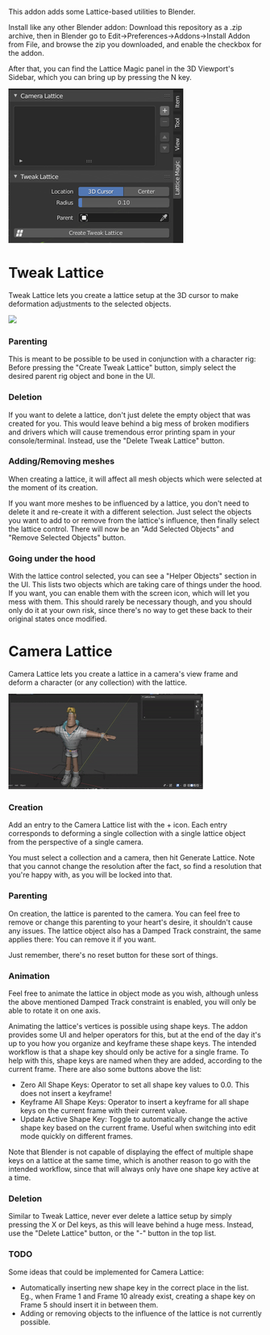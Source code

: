 This addon adds some Lattice-based utilities to Blender. 

Install like any other Blender addon: Download this repository as a .zip archive, then in Blender go to Edit->Preferences->Addons->Install Addon from File, and browse the zip you downloaded, and enable the checkbox for the addon.

After that, you can find the Lattice Magic panel in the 3D Viewport's Sidebar, which you can bring up by pressing the N key.  

![](docs/lattice_magic.png)

# Tweak Lattice
Tweak Lattice lets you create a lattice setup at the 3D cursor to make deformation adjustments to the selected objects.  

![](docs/tweak_lattice.gif)

### Parenting
This is meant to be possible to be used in conjunction with a character rig: Before pressing the "Create Tweak Lattice" button, simply select the desired parent rig object and bone in the UI.

### Deletion
If you want to delete a lattice, don't just delete the empty object that was created for you. This would leave behind a big mess of broken modifiers and drivers which will cause tremendous error printing spam in your console/terminal. Instead, use the "Delete Tweak Lattice" button.

### Adding/Removing meshes
When creating a lattice, it will affect all mesh objects which were selected at the moment of its creation.  

If you want more meshes to be influenced by a lattice, you don't need to delete it and re-create it with a different selection. Just select the objects you want to add to or remove from the lattice's influence, then finally select the lattice control. There will now be an "Add Selected Objects" and "Remove Selected Objects" button.  

### Going under the hood
With the lattice control selected, you can see a "Helper Objects" section in the UI. This lists two objects which are taking care of things under the hood. If you want, you can enable them with the screen icon, which will let you mess with them. This should rarely be necessary though, and you should only do it at your own risk, since there's no way to get these back to their original states once modified.


# Camera Lattice
Camera Lattice lets you create a lattice in a camera's view frame and deform a character (or any collection) with the lattice.

![](docs/camera_lattice.gif)

### Creation
Add an entry to the Camera Lattice list with the + icon. Each entry corresponds to deforming a single collection with a single lattice object from the perspective of a single camera.  

You must select a collection and a camera, then hit Generate Lattice. Note that you cannot change the resolution after the fact, so find a resolution that you're happy with, as you will be locked into that.  

### Parenting
On creation, the lattice is parented to the camera. You can feel free to remove or change this parenting to your heart's desire, it shouldn't cause any issues. The lattice object also has a Damped Track constraint, the same applies there: You can remove it if you want.  

Just remember, there's no reset button for these sort of things.

### Animation
Feel free to animate the lattice in object mode as you wish, although unless the above mentioned Damped Track constraint is enabled, you will only be able to rotate it on one axis.  

Animating the lattice's vertices is possible using shape keys. The addon provides some UI and helper operators for this, but at the end of the day it's up to you how you organize and keyframe these shape keys.
The intended workflow is that a shape key should only be active for a single frame. To help with this, shape keys are named when they are added, according to the current frame. There are also some buttons above the list:
- Zero All Shape Keys: Operator to set all shape key values to 0.0. This does not insert a keyframe!  
- Keyframe All Shape Keys: Operator to insert a keyframe for all shape keys on the current frame with their current value.  
- Update Active Shape Key: Toggle to automatically change the active shape key based on the current frame. Useful when switching into edit mode quickly on different frames.  

Note that Blender is not capable of displaying the effect of multiple shape keys on a lattice at the same time, which is another reason to go with the intended workflow, since that will always only have one shape key active at a time.


### Deletion  
Similar to Tweak Lattice, never ever delete a lattice setup by simply pressing the X or Del keys, as this will leave behind a huge mess. Instead, use the "Delete Lattice" button, or the "-" button in the top list.  


### TODO
Some ideas that could be implemented for Camera Lattice:
- Automatically inserting new shape key in the correct place in the list. Eg., when Frame 1 and Frame 10 already exist, creating a shape key on Frame 5 should insert it in between them.  
- Adding or removing objects to the influence of the lattice is not currently possible.  